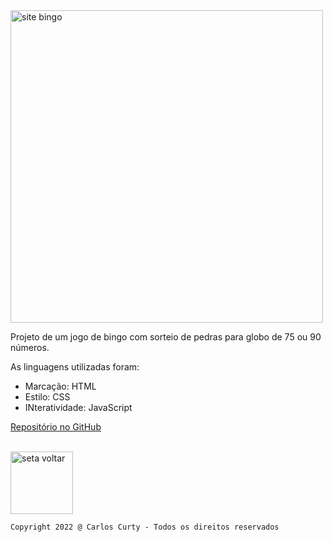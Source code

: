 <img src="https://user-images.githubusercontent.com/68711113/165095493-0cd495e0-abf4-4238-87d3-17e5a3ca45af.png" alt="site bingo" width="500"/>

Projeto de um jogo de bingo com sorteio de pedras para globo de 75 ou 90 números.


As linguagens utilizadas foram:

* Marcação: HTML
* Estilo: CSS
* INteratividade: JavaScript

[Repositório no GitHub](https://github.com/carloscurty/bingo)

<br>
<a href="https://carloscurty.github.io"><img src="https://user-images.githubusercontent.com/68711113/167276811-1c392ec2-39c6-4c98-9de7-fc59d6237ec7.png" alt="seta voltar" width="100"/></a>


~~~
Copyright 2022 @ Carlos Curty - Todos os direitos reservados
~~~
